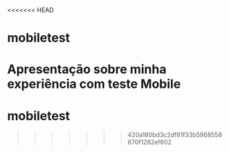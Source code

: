 <<<<<<< HEAD
# mobiletest
Apresentação sobre minha experiência com teste Mobile
=======
# mobiletest
>>>>>>> 420a180bd3c2df81f33b5968558870f1282ef602
